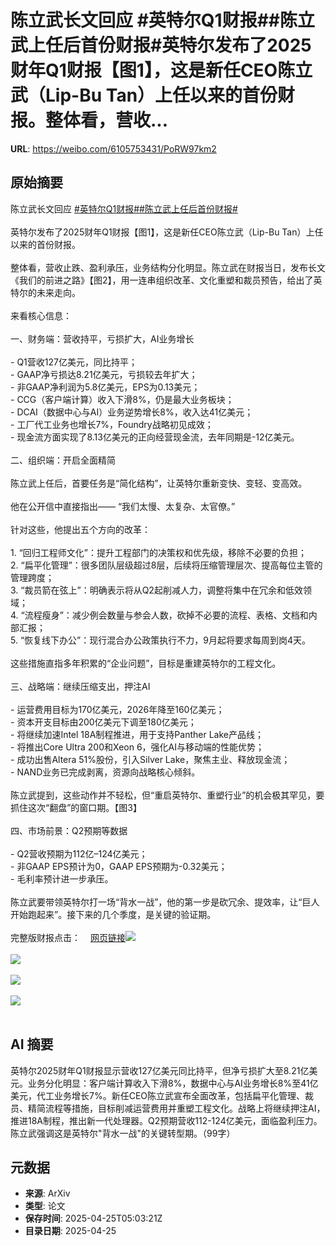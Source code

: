 # 陈立武长文回应 #英特尔Q1财报##陈立武上任后首份财报#英特尔发布了2025财年Q1财报【图1】，这是新任CEO陈立武（Lip-Bu Tan）上任以来的首份财报。整体看，营收...

**URL**: https://weibo.com/6105753431/PoRW97km2

## 原始摘要

陈立武长文回应 <a href="https://m.weibo.cn/search?containerid=231522type%3D1%26t%3D10%26q%3D%23%E8%8B%B1%E7%89%B9%E5%B0%94Q1%E8%B4%A2%E6%8A%A5%23&amp;extparam=%23%E8%8B%B1%E7%89%B9%E5%B0%94Q1%E8%B4%A2%E6%8A%A5%23" data-hide=""><span class="surl-text">#英特尔Q1财报#</span></a><a href="https://m.weibo.cn/search?containerid=231522type%3D1%26t%3D10%26q%3D%23%E9%99%88%E7%AB%8B%E6%AD%A6%E4%B8%8A%E4%BB%BB%E5%90%8E%E9%A6%96%E4%BB%BD%E8%B4%A2%E6%8A%A5%23&amp;extparam=%23%E9%99%88%E7%AB%8B%E6%AD%A6%E4%B8%8A%E4%BB%BB%E5%90%8E%E9%A6%96%E4%BB%BD%E8%B4%A2%E6%8A%A5%23" data-hide=""><span class="surl-text">#陈立武上任后首份财报#</span></a><br><br>英特尔发布了2025财年Q1财报【图1】，这是新任CEO陈立武（Lip-Bu Tan）上任以来的首份财报。<br><br>整体看，营收止跌、盈利承压，业务结构分化明显。陈立武在财报当日，发布长文《我们的前进之路》【图2】，用一连串组织改革、文化重塑和裁员预告，给出了英特尔的未来走向。<br><br>来看核心信息：<br><br>一、财务端：营收持平，亏损扩大，AI业务增长<br><br>- Q1营收127亿美元，同比持平；<br>- GAAP净亏损达8.21亿美元，亏损较去年扩大；<br>- 非GAAP净利润为5.8亿美元，EPS为0.13美元；<br>- CCG（客户端计算）收入下滑8%，仍是最大业务板块；<br>- DCAI（数据中心与AI）业务逆势增长8%，收入达41亿美元；<br>- 工厂代工业务也增长7%，Foundry战略初见成效；<br>- 现金流方面实现了8.13亿美元的正向经营现金流，去年同期是-12亿美元。<br><br>二、组织端：开启全面精简 <br><br>陈立武上任后，首要任务是“简化结构”，让英特尔重新变快、变轻、变高效。<br><br>他在公开信中直接指出——  “我们太慢、太复杂、太官僚。”<br><br>针对这些，他提出五个方向的改革：<br><br>1. “回归工程师文化”：提升工程部门的决策权和优先级，移除不必要的负担；<br>2. “扁平化管理”：很多团队层级超过8层，后续将压缩管理层次、提高每位主管的管理跨度；<br>3. “裁员箭在弦上”：明确表示将从Q2起削减人力，调整将集中在冗余和低效领域；<br>4. “流程瘦身”：减少例会数量与参会人数，砍掉不必要的流程、表格、文档和内部汇报；<br>5. “恢复线下办公”：现行混合办公政策执行不力，9月起将要求每周到岗4天。<br><br>这些措施直指多年积累的“企业问题”，目标是重建英特尔的工程文化。<br><br>三、战略端：继续压缩支出，押注AI<br><br>- 运营费用目标为170亿美元，2026年降至160亿美元；<br>- 资本开支目标由200亿美元下调至180亿美元；<br>- 将继续加速Intel 18A制程推进，用于支持Panther Lake产品线；<br>- 将推出Core Ultra 200和Xeon 6，强化AI与移动端的性能优势；<br>- 成功出售Altera 51%股份，引入Silver Lake，聚焦主业、释放现金流；<br>- NAND业务已完成剥离，资源向战略核心倾斜。<br><br>陈立武提到，这些动作并不轻松，但“重启英特尔、重塑行业”的机会极其罕见，要抓住这次“翻盘”的窗口期。【图3】<br><br>四、市场前景：Q2预期等数据<br><br>- Q2营收预期为112亿–124亿美元；<br>- 非GAAP EPS预计为0，GAAP EPS预期为-0.32美元；<br>- 毛利率预计进一步承压。<br><br>陈立武要带领英特尔打一场“背水一战”，他的第一步是砍冗余、提效率，让“巨人开始跑起来”。接下来的几个季度，是关键的验证期。<br><br>完整版财报点击：<a href="https://weibo.cn/sinaurl?u=https%3A%2F%2Fd1io3yog0oux5.cloudfront.net%2F_ad2e4b54358dec62cb0dc22fbf2bc96e%2Fintel%2Fdb%2F887%2F9128%2Fearnings_release%2FQ1%252725_EarningsRelease.pdf" data-hide=""><span class="url-icon"><img style="width: 1rem;height: 1rem" src="https://h5.sinaimg.cn/upload/2015/09/25/3/timeline_card_small_web_default.png" referrerpolicy="no-referrer"></span><span class="surl-text">网页链接</span></a><img style="" src="https://tvax2.sinaimg.cn/large/006Fd7o3gy1i0svblunklj31to1autrk.jpg" referrerpolicy="no-referrer"><br><br><img style="" src="https://tvax2.sinaimg.cn/large/006Fd7o3gy1i0svbn208fj30zk0q3qck.jpg" referrerpolicy="no-referrer"><br><br><img style="" src="https://tvax3.sinaimg.cn/large/006Fd7o3gy1i0svbowzonj31a80o84cy.jpg" referrerpolicy="no-referrer"><br><br><img style="" src="https://tvax1.sinaimg.cn/large/006Fd7o3gy1i0svbqum2lj315u19ax6p.jpg" referrerpolicy="no-referrer"><br><br>

## AI 摘要

英特尔2025财年Q1财报显示营收127亿美元同比持平，但净亏损扩大至8.21亿美元。业务分化明显：客户端计算收入下滑8%，数据中心与AI业务增长8%至41亿美元，代工业务增长7%。新任CEO陈立武宣布全面改革，包括扁平化管理、裁员、精简流程等措施，目标削减运营费用并重塑工程文化。战略上将继续押注AI，推进18A制程，推出新一代处理器。Q2预期营收112-124亿美元，面临盈利压力。陈立武强调这是英特尔"背水一战"的关键转型期。（99字）

## 元数据

- **来源**: ArXiv
- **类型**: 论文
- **保存时间**: 2025-04-25T05:03:21Z
- **目录日期**: 2025-04-25
